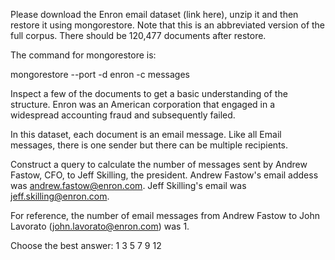 Please download the Enron email dataset (link here), unzip it and then restore it using mongorestore. Note that this is an abbreviated version of the full corpus. There should be 120,477 documents after restore.

The command for mongorestore is:

mongorestore --port <port number> -d enron -c messages <path to BSON file>

Inspect a few of the documents to get a basic understanding of the structure. Enron was an American corporation that engaged in a widespread accounting fraud and subsequently failed.

In this dataset, each document is an email message. Like all Email messages, there is one sender but there can be multiple recipients.

Construct a query to calculate the number of messages sent by Andrew Fastow, CFO, to Jeff Skilling, the president. Andrew Fastow's email addess was andrew.fastow@enron.com. Jeff Skilling's email was jeff.skilling@enron.com.

For reference, the number of email messages from Andrew Fastow to John Lavorato (john.lavorato@enron.com) was 1.

Choose the best answer:
1
3
5
7
9
12
